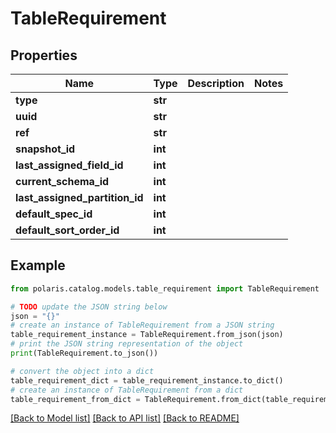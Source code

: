 <!--

 Licensed to the Apache Software Foundation (ASF) under one
 or more contributor license agreements.  See the NOTICE file
 distributed with this work for additional information
 regarding copyright ownership.  The ASF licenses this file
 to you under the Apache License, Version 2.0 (the
 "License"); you may not use this file except in compliance
 with the License.  You may obtain a copy of the License at

   http://www.apache.org/licenses/LICENSE-2.0

 Unless required by applicable law or agreed to in writing,
 software distributed under the License is distributed on an
 "AS IS" BASIS, WITHOUT WARRANTIES OR CONDITIONS OF ANY
 KIND, either express or implied.  See the License for the
 specific language governing permissions and limitations
 under the License.

-->
# TableRequirement


## Properties

Name | Type | Description | Notes
------------ | ------------- | ------------- | -------------
**type** | **str** |  | 
**uuid** | **str** |  | 
**ref** | **str** |  | 
**snapshot_id** | **int** |  | 
**last_assigned_field_id** | **int** |  | 
**current_schema_id** | **int** |  | 
**last_assigned_partition_id** | **int** |  | 
**default_spec_id** | **int** |  | 
**default_sort_order_id** | **int** |  | 

## Example

```python
from polaris.catalog.models.table_requirement import TableRequirement

# TODO update the JSON string below
json = "{}"
# create an instance of TableRequirement from a JSON string
table_requirement_instance = TableRequirement.from_json(json)
# print the JSON string representation of the object
print(TableRequirement.to_json())

# convert the object into a dict
table_requirement_dict = table_requirement_instance.to_dict()
# create an instance of TableRequirement from a dict
table_requirement_from_dict = TableRequirement.from_dict(table_requirement_dict)
```
[[Back to Model list]](../README.md#documentation-for-models) [[Back to API list]](../README.md#documentation-for-api-endpoints) [[Back to README]](../README.md)


